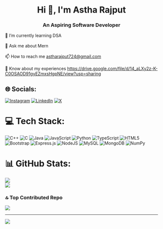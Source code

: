 <h1 align="center">Hi 👋, I'm Astha Rajput</h1>
<h3 align="center">An Aspiring Software Developer</h3>

🌱 I’m currently learning DSA<br><br>💬 Ask me about Mern<br><br>📫 How to reach me astharajput724@gmail.com<br><br>📄 Know about my experiences https://drive.google.com/file/d/14_aLXy2z-K-C0OSAOD91gyEZmxsHgpNE/view?usp=sharing


## 🌐 Socials:
[![Instagram](https://img.shields.io/badge/Instagram-%23E4405F.svg?logo=Instagram&logoColor=white)](https://instagram.com/astha_r_07) [![LinkedIn](https://img.shields.io/badge/LinkedIn-%230077B5.svg?logo=linkedin&logoColor=white)](https://linkedin.com/in/astha-rajput-18919a249) [![X](https://img.shields.io/badge/X-black.svg?logo=X&logoColor=white)](https://x.com/astha5306) 

# 💻 Tech Stack:
![C++](https://img.shields.io/badge/c++-%2300599C.svg?style=plastic&logo=c%2B%2B&logoColor=white) ![C](https://img.shields.io/badge/c-%2300599C.svg?style=plastic&logo=c&logoColor=white) ![Java](https://img.shields.io/badge/java-%23ED8B00.svg?style=plastic&logo=openjdk&logoColor=white) ![JavaScript](https://img.shields.io/badge/javascript-%23323330.svg?style=plastic&logo=javascript&logoColor=%23F7DF1E) ![Python](https://img.shields.io/badge/python-3670A0?style=plastic&logo=python&logoColor=ffdd54) ![TypeScript](https://img.shields.io/badge/typescript-%23007ACC.svg?style=plastic&logo=typescript&logoColor=white) ![HTML5](https://img.shields.io/badge/html5-%23E34F26.svg?style=plastic&logo=html5&logoColor=white) ![Bootstrap](https://img.shields.io/badge/bootstrap-%238511FA.svg?style=plastic&logo=bootstrap&logoColor=white) ![Express.js](https://img.shields.io/badge/express.js-%23404d59.svg?style=plastic&logo=express&logoColor=%2361DAFB) ![NodeJS](https://img.shields.io/badge/node.js-6DA55F?style=plastic&logo=node.js&logoColor=white) ![MySQL](https://img.shields.io/badge/mysql-4479A1.svg?style=plastic&logo=mysql&logoColor=white) ![MongoDB](https://img.shields.io/badge/MongoDB-%234ea94b.svg?style=plastic&logo=mongodb&logoColor=white) ![NumPy](https://img.shields.io/badge/numpy-%23013243.svg?style=plastic&logo=numpy&logoColor=white)
# 📊 GitHub Stats:
![](https://github-readme-streak-stats.herokuapp.com/?user=7-astha-rajput&theme=dark&hide_border=false)<br/>
![](https://github-readme-stats.vercel.app/api/top-langs/?username=7-astha-rajput&theme=dark&hide_border=false&include_all_commits=true&count_private=true&layout=compact)

### 🔝 Top Contributed Repo
![](https://github-contributor-stats.vercel.app/api?username=7-astha-rajput&limit=5&theme=dark&combine_all_yearly_contributions=true)

---
[![](https://visitcount.itsvg.in/api?id=7-astha-rajput&icon=0&color=0)](https://visitcount.itsvg.in)

<!-- Proudly created with GPRM ( https://gprm.itsvg.in ) -->

